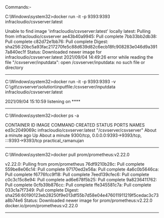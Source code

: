 Commands:-

C:\Windows\system32>docker run -it -p 9393:9393 infracloudio/csvserver:latest

Unable to find image 'infracloudio/csvserver:latest' locally
latest: Pulling from infracloudio/csvserver
ae43b40a9945: Pull complete
7bb33bb2db38: Pull complete
c82d72e1bb76: Pull complete
Digest: sha256:20bc5a93fac217270fe5c88d639d82c6ecb18fc908283e046d9a3917a840ec1f
Status: Downloaded newer image for infracloudio/csvserver:latest
2021/09/04 14:49:26 error while reading the file "/csvserver/inputdata": open /csvserver/inputdata: no such file or directory

-------------------------------------------------

C:\Windows\system32>docker run -it -p 9393:9393 -v C:\git\csvserver\solution\inputfile:/csvserver/inputdata  infracloudio/csvserver:latest

2021/09/04 15:10:59 listening on ****


------------------------------------------------

C:\Windows\system32>docker ps -a


CONTAINER ID   IMAGE                           COMMAND                  CREATED              STATUS              PORTS                                                 NAMES
ed3c2049069c   infracloudio/csvserver:latest   "/csvserver/csvserver"   About a minute ago   Up About a minute   9300/tcp, 0.0.0.0:9393->9393/tcp, :::9393->9393/tcp   practical_ramanujan


------------------------------------------------

C:\Windows\system32>docker pull prom/prometheus:v2.22.0

v2.22.0: Pulling from prom/prometheus
76df9210b28c: Pull complete
559be8e06c14: Pull complete
97170ed2e56a: Pull complete
4a6c0b5646ca: Pull complete
f6776fcc9f18: Pull complete
7eed139cfec6: Pull complete
c0c3c15c8e94: Pull complete
ad6e678f5b25: Pull complete
9a8236411762: Pull complete
0cfb39b876cc: Pull complete
ffe345581c7a: Pull complete
033c1a7f7349: Pull complete
Digest: sha256:60190123eb28250f9e013df55b7d58e04e476011911219f5cedac3c73a8b74e6
Status: Downloaded newer image for prom/prometheus:v2.22.0
docker.io/prom/prometheus:v2.22.0


------------------------------------------------






